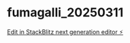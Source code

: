 # fumagalli_20250311

[Edit in StackBlitz next generation editor ⚡️](https://stackblitz.com/~/github.com/internetvalore/fumagalli_20250311)